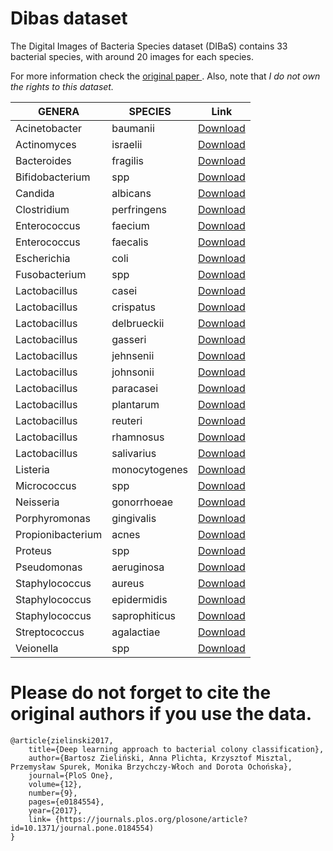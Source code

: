 # Dibas dataset
The Digital Images of Bacteria Species dataset (DIBaS) contains 33 bacterial species, with around 20 images for each species.

For more information check the [original paper ](https://journals.plos.org/plosone/article?id=10.1371/journal.pone.0184554). Also, note that *I do not own the rights to this dataset.*

| **GENERA** | **SPECIES** | **Link** |
|--------|---------|------|
| Acinetobacter | baumanii | [Download](https://drive.google.com/file/d/1YeKeQMS-CDAZ5ucJ5eGh-_uaFmdiJfr4/view?usp=drive_link) |
| Actinomyces | israelii | [Download](https://drive.google.com/file/d/1nqUKuWHg9GnbE0K6Q0M05-X4hURGCR4e/view?usp=drive_link) |
| Bacteroides | fragilis | [Download](https://drive.google.com/file/d/1Ila8liW3MqFp5bERHlt9arf3Lzishap-/view?usp=drive_link) |
| Bifidobacterium | spp | [Download](https://drive.google.com/file/d/1pdl2CqOTUP3m1Y2lGLVSS5kZLyWw5neZ/view?usp=drive_link) |
| Candida | albicans | [Download](https://drive.google.com/file/d/1agv78c8HkspRPouGHdeFBlGofLwUP12h/view?usp=drive_link) |
| Clostridium | perfringens | [Download](https://drive.google.com/file/d/1q-rB89rvFMJHpODxGyumkPQgqEwxjdjm/view?usp=drive_link) |
| Enterococcus | faecium | [Download](https://drive.google.com/file/d/1Rvlah76WWIRJaeiLtKlddl4QiY8hX5Ft/view?usp=drive_link) |
| Enterococcus | faecalis | [Download](https://drive.google.com/file/d/1c50uZvZdZISU4dqAHr8SM1KQ8gMrBqQ5/view?usp=drive_link) |
| Escherichia | coli | [Download](https://drive.google.com/file/d/1XuJIZ61soKVzFpMAhLSKDuH3nFc8_jlT/view?usp=drive_link) |
| Fusobacterium | spp | [Download](https://drive.google.com/file/d/17MH8-enWqzUp944ocANUD8dLBc9auToV/view?usp=drive_link) |
| Lactobacillus | casei | [Download](https://drive.google.com/file/d/1qJiRyMd-zQwjkSTNniMLcJ9UZNV7uKIM/view?usp=drive_link) |
| Lactobacillus | crispatus | [Download](https://drive.google.com/file/d/1AATPknzNOFjBEwKFRqcGWlmCKmTrTct5/view?usp=drive_link) |
| Lactobacillus | delbrueckii | [Download](https://drive.google.com/file/d/1Wkk-DrWa2NQ6AkOVATDEGRCrS9Yd4KRd/view?usp=drive_link) |
| Lactobacillus | gasseri | [Download](https://drive.google.com/file/d/17GBgk1Ar9-e9EZevFIKMDyuRlzS_o0uC/view?usp=drive_link) |
| Lactobacillus | jehnsenii | [Download](https://drive.google.com/file/d/1fERf_MrlN-uDXv_EpSd6QaavfcX1pdX-/view?usp=drive_link) |
| Lactobacillus | johnsonii | [Download](https://drive.google.com/file/d/1ScS4Sy6y0ewYLw1bwEXIHDkxGWfW1f_W/view?usp=drive_link) |
| Lactobacillus | paracasei | [Download](https://drive.google.com/file/d/1IsDkz2SB-iWeHG5pVdz1q-tjsSLGbPZv/view?usp=drive_link) |
| Lactobacillus | plantarum | [Download](https://drive.google.com/file/d/1gqC_1Riz6bkJWfIZn3S-QdrOA88RJ--q/view?usp=drive_link) |
| Lactobacillus | reuteri | [Download](https://drive.google.com/file/d/1XodWaoY63pT4NK5_wnydrx-tAmVCZB06/view?usp=drive_link) |
| Lactobacillus | rhamnosus | [Download](https://drive.google.com/file/d/1lpVpylPRuQNzG0zCAsGwjbiTFlStTeV7/view?usp=drive_link) |
| Lactobacillus | salivarius | [Download](https://drive.google.com/file/d/19PkXm-t5OATHZA-_qqQRM-9fzoa5utc1/view?usp=drive_link) |
| Listeria | monocytogenes | [Download](https://drive.google.com/file/d/1AqBglIdw4GyPQLuI_qNlCWhVVUEXgV4f/view?usp=drive_link) |
| Micrococcus | spp | [Download](https://drive.google.com/file/d/11UGyimBumLtR-SnC2IMFbW5Ff5NpMpDj/view?usp=drive_link) |
| Neisseria | gonorrhoeae | [Download](https://drive.google.com/file/d/1JABu91AdWRsICcv77kyEF03Xfnd5Jf_7/view?usp=drive_link) |
| Porphyromonas | gingivalis | [Download](https://drive.google.com/file/d/1_BKAI3Jw2hFkrw16VBohnIZXlp6oJJfQ/view?usp=drive_link) |
| Propionibacterium | acnes | [Download](https://drive.google.com/file/d/1iEWrxAI2ICfU0ZIpUBDqp_uK5xuOI1Se/view?usp=drive_link) |
| Proteus | spp | [Download](https://drive.google.com/file/d/1RFZV0gcwrT4k0oMey5lfbvsAVN5ysB3S/view?usp=drive_link) |
| Pseudomonas | aeruginosa | [Download](https://drive.google.com/file/d/17xiHtSkYaikaOCqMLnjmusQPRf-6q_lT/view?usp=drive_link) |
| Staphylococcus | aureus | [Download](https://drive.google.com/file/d/1v8E3C_DvB1JyhpDqdpxPf0OKxrCYHeLu/view?usp=drive_link) |
| Staphylococcus | epidermidis | [Download](https://drive.google.com/file/d/1cXc6um38cifwcRhejZlS1somPCApA0re/view?usp=drive_link) |
| Staphylococcus | saprophiticus | [Download](https://drive.google.com/file/d/1FQTMTRGqiU428LVj0BHSEDM-1Mbfwk7D/view?usp=drive_link) |
| Streptococcus | agalactiae | [Download](https://drive.google.com/file/d/1bAzq0AjAiyrdddaPVuOyA2oYnfsmLmF7/view?usp=drive_link) |
| Veionella | spp | [Download](https://drive.google.com/file/d/1dnyszCS31Dutdd3kNiBfuv-IaSmf6C8v/view?usp=drive_link) |

# Please do not forget to cite the original authors if you use the data.
```
@article{zielinski2017,
	title={Deep learning approach to bacterial colony classification},
	author={Bartosz Zieliński, Anna Plichta, Krzysztof Misztal, Przemysław Spurek, Monika Brzychczy-Włoch and Dorota Ochońska},
	journal={PloS One},
	volume={12},
	number={9},
	pages={e0184554},
	year={2017},
	link= {https://journals.plos.org/plosone/article?id=10.1371/journal.pone.0184554)
}
```



